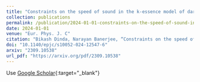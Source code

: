 ```yaml
---
title: "Constraints on the speed of sound in the k-essence model of dark energy"
collection: publications
permalink: /publication/2024-01-01-constraints-on-the-speed-of-sound-in-the-k-essence-model-of-dark-energy
date: 2024-01-01
venue: "Eur. Phys. J. C"
citation: "Bikash Dinda, Narayan Banerjee, “Constraints on the speed of sound in the k-essence model of dark energy.” Eur. Phys. J. C, 2024."
doi: "10.1140/epjc/s10052-024-12547-6"
arxiv: "2309.10538"
url_pdf: "https://arxiv.org/pdf/2309.10538"
---
```


Use [Google Scholar](https://scholar.google.com/scholar?q=Constraints+on+the+speed+of+sound+in+the+k-essence+model+of+dark+energy){:target="_blank"}
